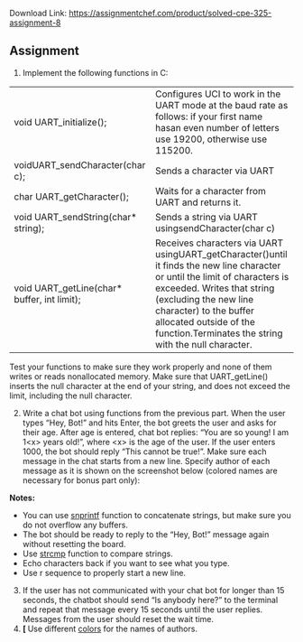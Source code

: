 Download Link: https://assignmentchef.com/product/solved-cpe-325-assignment-8
<br>
<h2>Assignment</h2>

<ol>

 <li>Implement the following functions in C:</li>

</ol>

<table width="594">

 <tbody>

  <tr>

   <td width="277">void UART_initialize();</td>

   <td width="317">Configures UCI to work in the UART mode at the baud rate as follows: if your first name hasan even number of letters use 19200, otherwise use 115200.</td>

  </tr>

  <tr>

   <td width="277">voidUART_sendCharacter(char c);</td>

   <td width="317">Sends a character via UART</td>

  </tr>

  <tr>

   <td width="277">char UART_getCharacter();</td>

   <td width="317">Waits for a character from UART and returns it.</td>

  </tr>

  <tr>

   <td width="277">void UART_sendString(char* string);</td>

   <td width="317">Sends a string via UART usingsendCharacter(char c)</td>

  </tr>

  <tr>

   <td width="277">void UART_getLine(char* buffer, int limit);</td>

   <td width="317">Receives characters via UART usingUART_getCharacter()until it finds the new line character or until the limit of characters is exceeded. Writes that string (excluding the new line character) to the buffer allocated outside of the function.Terminates the string with the null character.</td>

  </tr>

 </tbody>

</table>

Test your functions to make sure they work properly and none of them writes or reads nonallocated memory. Make sure that UART_getLine() inserts the null character at the end of your string, and does not exceed the limit, including the null character.

<ol start="2">

 <li>Write a chat bot using functions from the previous part. When the user types “Hey, Bot!” and hits Enter, the bot greets the user and asks for their age. After age is entered, chat bot replies: “You are so young! I am 1&lt;x&gt; years old!”, where &lt;x&gt; is the age of the user. If the user enters 1000, the bot should reply “This cannot be true!”. Make sure each message in the chat starts from a new line. Specify author of each message as it is shown on the screenshot below (colored names are necessary for bonus part only):</li>

</ol>

<strong>Notes: </strong>

<ul>

 <li>You can use <a href="http://www.cplusplus.com/reference/cstdio/snprintf/">snprintf</a> function to concatenate strings, but make sure you do not overflow any buffers.</li>

 <li>The bot should be ready to reply to the “Hey, Bot!” message again without resetting the board.</li>

 <li>Use <a href="http://www.cplusplus.com/reference/cstring/strcmp/">strcmp</a> function to compare strings.</li>

 <li>Echo characters back if you want to see what you type.</li>

 <li>Use r
 sequence to properly start a new line.</li>

</ul>

<ol start="3">

 <li><strong> </strong>If the user has not communicated with your chat bot for longer than 15 seconds, the chatbot should send “Is anybody here?” to the terminal and repeat that message every 15 seconds until the user replies. Messages from the user should reset the wait time.</li>

 <li><strong>[ </strong>Use different <a href="https://misc.flogisoft.com/bash/tip_colors_and_formatting">colors</a> for the names of authors.</li>

</ol>

<h2></h2>